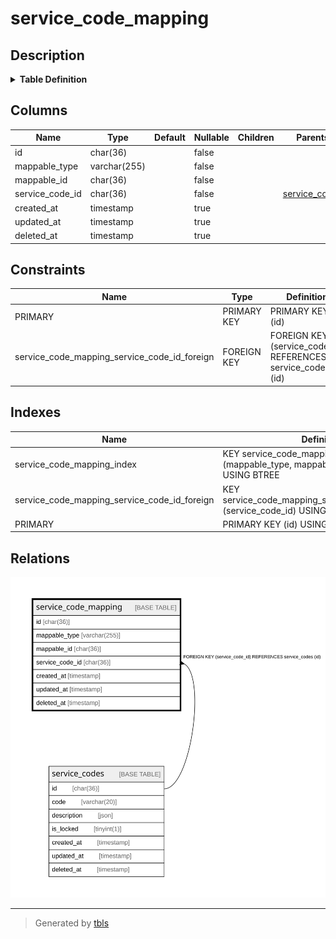 # service_code_mapping

## Description

<details>
<summary><strong>Table Definition</strong></summary>

```sql
CREATE TABLE `service_code_mapping` (
  `id` char(36) COLLATE utf8mb4_unicode_ci NOT NULL,
  `mappable_type` varchar(255) COLLATE utf8mb4_unicode_ci NOT NULL,
  `mappable_id` char(36) COLLATE utf8mb4_unicode_ci NOT NULL,
  `service_code_id` char(36) COLLATE utf8mb4_unicode_ci NOT NULL,
  `created_at` timestamp NULL DEFAULT NULL,
  `updated_at` timestamp NULL DEFAULT NULL,
  `deleted_at` timestamp NULL DEFAULT NULL,
  PRIMARY KEY (`id`),
  KEY `service_code_mapping_service_code_id_foreign` (`service_code_id`),
  KEY `service_code_mapping_index` (`mappable_type`,`mappable_id`,`service_code_id`),
  CONSTRAINT `service_code_mapping_service_code_id_foreign` FOREIGN KEY (`service_code_id`) REFERENCES `service_codes` (`id`) ON DELETE CASCADE
) ENGINE=InnoDB DEFAULT CHARSET=utf8mb4 COLLATE=utf8mb4_unicode_ci
```

</details>

## Columns

| Name | Type | Default | Nullable | Children | Parents | Comment |
| ---- | ---- | ------- | -------- | -------- | ------- | ------- |
| id | char(36) |  | false |  |  |  |
| mappable_type | varchar(255) |  | false |  |  |  |
| mappable_id | char(36) |  | false |  |  |  |
| service_code_id | char(36) |  | false |  | [service_codes](service_codes.md) |  |
| created_at | timestamp |  | true |  |  |  |
| updated_at | timestamp |  | true |  |  |  |
| deleted_at | timestamp |  | true |  |  |  |

## Constraints

| Name | Type | Definition |
| ---- | ---- | ---------- |
| PRIMARY | PRIMARY KEY | PRIMARY KEY (id) |
| service_code_mapping_service_code_id_foreign | FOREIGN KEY | FOREIGN KEY (service_code_id) REFERENCES service_codes (id) |

## Indexes

| Name | Definition |
| ---- | ---------- |
| service_code_mapping_index | KEY service_code_mapping_index (mappable_type, mappable_id, service_code_id) USING BTREE |
| service_code_mapping_service_code_id_foreign | KEY service_code_mapping_service_code_id_foreign (service_code_id) USING BTREE |
| PRIMARY | PRIMARY KEY (id) USING BTREE |

## Relations

![er](service_code_mapping.svg)

---

> Generated by [tbls](https://github.com/k1LoW/tbls)
